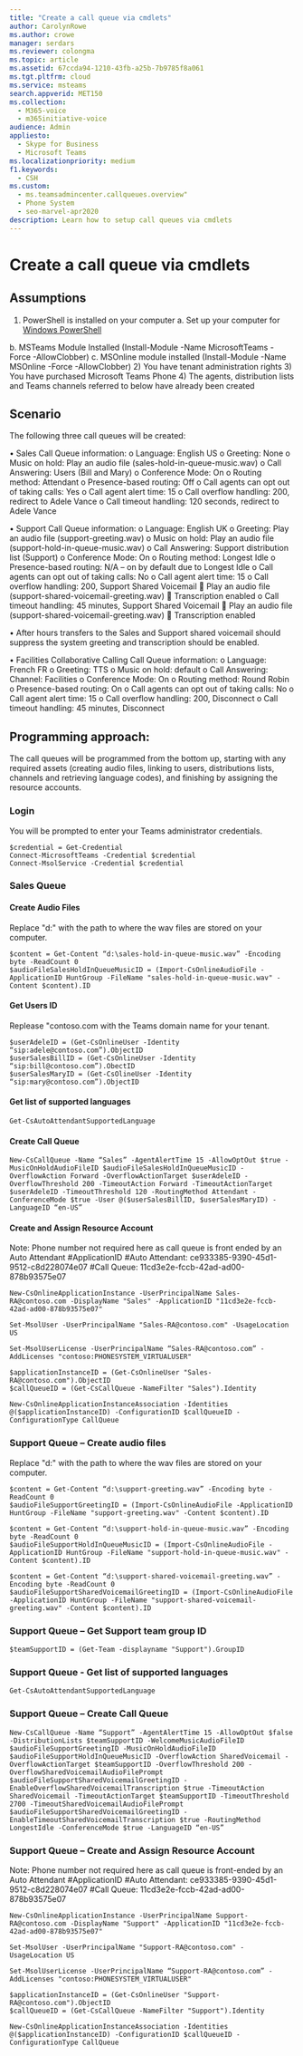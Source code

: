 ```yaml
---
title: "Create a call queue via cmdlets"
author: CarolynRowe
ms.author: crowe
manager: serdars
ms.reviewer: colongma
ms.topic: article
ms.assetid: 67ccda94-1210-43fb-a25b-7b9785f8a061
ms.tgt.pltfrm: cloud
ms.service: msteams
search.appverid: MET150
ms.collection: 
  - M365-voice
  - m365initiative-voice
audience: Admin
appliesto: 
  - Skype for Business
  - Microsoft Teams
ms.localizationpriority: medium
f1.keywords: 
  - CSH
ms.custom: 
  - ms.teamsadmincenter.callqueues.overview"
  - Phone System
  - seo-marvel-apr2020
description: Learn how to setup call queues via cmdlets
---
```

# Create a call queue via cmdlets

## Assumptions
1)	PowerShell is installed on your computer
a.	Set up your computer for [Windows PowerShell](/SkypeForBusiness/set-up-your-computer-for-windows-powershell/set-up-your-computer-for-windows-powershell.md)

b.	MSTeams Module Installed (Install-Module -Name MicrosoftTeams -Force -AllowClobber)
c.	MSOnline module installed (Install-Module -Name MSOnline -Force -AllowClobber)
2)	You have tenant administration rights
3)	You have purchased Microsoft Teams Phone
4)	The agents, distribution lists and Teams channels referred to below have already been created

## Scenario

The following three call queues will be created:

•	Sales Call Queue information:
o	Language: English US
o	Greeting: None
o	Music on hold: Play an audio file (sales-hold-in-queue-music.wav)
o	Call Answering: Users (Bill and Mary)
o	Conference Mode: On
o	Routing method: Attendant
o	Presence-based routing: Off
o	Call agents can opt out of taking calls: Yes
o	Call agent alert time: 15
o	Call overflow handling: 200, redirect to Adele Vance
o	Call timeout handling: 120 seconds, redirect to Adele Vance

•	Support Call Queue information:
o	Language: English UK
o	Greeting: Play an audio file (support-greeting.wav)
o	Music on hold: Play an audio file (support-hold-in-queue-music.wav)
o	Call Answering: Support distribution list (Support)
o	Conference Mode: On
o	Routing method: Longest Idle
o	Presence-based routing: N/A – on by default due to Longest Idle
o	Call agents can opt out of taking calls: No
o	Call agent alert time: 15
o	Call overflow handling: 200, Support Shared Voicemail
	Play an audio file (support-shared-voicemail-greeting.wav)
	Transcription enabled
o	Call timeout handling: 45 minutes, Support Shared Voicemail
	Play an audio file (support-shared-voicemail-greeting.wav)
	Transcription enabled

•	After hours transfers to the Sales and Support shared voicemail should suppress the system greeting and transcription should be enabled.

•	Facilities Collaborative Calling Call Queue information:
o	Language: French FR
o	Greeting: TTS 
o	Music on hold: default
o	Call Answering: Channel: Facilities
o	Conference Mode: On
o	Routing method: Round Robin
o	Presence-based routing: On
o	Call agents can opt out of taking calls: No
o	Call agent alert time: 15
o	Call overflow handling: 200, Disconnect
o	Call timeout handling: 45 minutes, Disconnect

## Programming approach:

The call queues will be programmed from the bottom up, starting with any required assets (creating audio files, linking to users, distributions lists, channels and retrieving language codes), and finishing by assigning the resource accounts.

### Login
You will be prompted to enter your Teams administrator credentials.
```
$credential = Get-Credential
Connect-MicrosoftTeams -Credential $credential
Connect-MsolService -Credential $credential
````

### Sales Queue
#### Create Audio Files
Replace "d:\" with the path to where the wav files are stored on your computer.

````
$content = Get-Content “d:\sales-hold-in-queue-music.wav” -Encoding byte -ReadCount 0
$audioFileSalesHoldInQueueMusicID = (Import-CsOnlineAudioFile -ApplicationID HuntGroup -FileName "sales-hold-in-queue-music.wav" -Content $content).ID
````

#### Get Users ID
Replease "contoso.com with the Teams domain name for your tenant.

````
$userAdeleID = (Get-CsOnlineUser -Identity “sip:adele@contoso.com”).ObjectID
$userSalesBillID = (Get-CsOnlineUser -Identity “sip:bill@contoso.com”).ObectID
$userSalesMaryID = (Get-CsOlineUser -Identity “sip:mary@contoso.com”).ObjectID
````

#### Get list of supported languages
````
Get-CsAutoAttendantSupportedLanguage
````

#### Create Call Queue
````
New-CsCallQueue -Name “Sales” -AgentAlertTime 15 -AllowOptOut $true -MusicOnHoldAudioFileID $audioFileSalesHoldInQueueMusicID -OverflowAction Forward -OverflowActionTarget $userAdeleID -OverflowThreshold 200 -TimeoutAction Forward -TimeoutActionTarget $userAdeleID -TimeoutThreshold 120 -RoutingMethod Attendant -ConferenceMode $true -User @($userSalesBillID, $userSalesMaryID) -LanguageID “en-US”
````

#### Create and Assign Resource Account
Note: Phone number not required here as call queue is front ended by an Auto Attendant
#ApplicationID
#Auto Attendant: ce933385-9390-45d1-9512-c8d228074e07
#Call Queue: 11cd3e2e-fccb-42ad-ad00-878b93575e07

````
New-CsOnlineApplicationInstance -UserPrincipalName Sales-RA@contoso.com -DisplayName "Sales" -ApplicationID "11cd3e2e-fccb-42ad-ad00-878b93575e07"

Set-MsolUser -UserPrincipalName "Sales-RA@contoso.com" -UsageLocation US

Set-MsolUserLicense -UserPrincipalName “Sales-RA@contoso.com” -AddLicenses "contoso:PHONESYSTEM_VIRTUALUSER"

$applicationInstanceID = (Get-CsOnlineUser "Sales-RA@contoso.com").ObjectID
$callQueueID = (Get-CsCallQueue -NameFilter "Sales").Identity

New-CsOnlineApplicationInstanceAssociation -Identities @($applicationInstanceID) -ConfigurationID $callQueueID -ConfigurationType CallQueue
````

### Support Queue – Create audio files
Replace "d:\" with the path to where the wav files are stored on your computer.

````
$content = Get-Content “d:\support-greeting.wav” -Encoding byte -ReadCount 0
$audioFileSupportGreetingID = (Import-CsOnlineAudioFile -ApplicationID HuntGroup -FileName "support-greeting.wav" -Content $content).ID

$content = Get-Content “d:\support-hold-in-queue-music.wav” -Encoding byte -ReadCount 0
$audioFileSupportHoldInQueueMusicID = (Import-CsOnlineAudioFile -ApplicationID HuntGroup -FileName "support-hold-in-queue-music.wav" -Content $content).ID

$content = Get-Content “d:\support-shared-voicemail-greeting.wav” -Encoding byte -ReadCount 0
$audioFileSupportSharedVoicemailGreetingID = (Import-CsOnlineAudioFile -ApplicationID HuntGroup -FileName "support-shared-voicemail-greeting.wav" -Content $content).ID
````

### Support Queue – Get Support team group ID
````
$teamSupportID = (Get-Team -displayname "Support").GroupID
````

### Support Queue - Get list of supported languages
````
Get-CsAutoAttendantSupportedLanguage
````

### Support Queue – Create Call Queue
````
New-CsCallQueue -Name “Support” -AgentAlertTime 15 -AllowOptOut $false -DistributionLists $teamSupportID -WelcomeMusicAudioFileID $audioFileSupportGreetingID -MusicOnHoldAudioFileID $audioFileSupportHoldInQueueMusicID -OverflowAction SharedVoicemail -OverflowActionTarget $teamSupportID -OverflowThreshold 200 -OverflowSharedVoicemailAudioFilePrompt $audioFileSupportSharedVoicemailGreetingID -EnableOverflowSharedVoicemailTranscription $true -TimeoutAction SharedVoicemail -TimeoutActionTarget $teamSupportID -TimeoutThreshold 2700 -TimeoutSharedVoicemailAudioFilePrompt $audioFileSupportSharedVoicemailGreetingID -EnableTimeoutSharedVoicemailTranscription $true -RoutingMethod LongestIdle -ConferenceMode $true -LanguageID “en-US”
````

### Support Queue – Create and Assign Resource Account
Note: Phone number not required here as call queue is front-ended by an Auto Attendant
#ApplicationID
#Auto Attendant: ce933385-9390-45d1-9512-c8d228074e07
#Call Queue: 11cd3e2e-fccb-42ad-ad00-878b93575e07
````
New-CsOnlineApplicationInstance -UserPrincipalName Support-RA@contoso.com -DisplayName "Support" -ApplicationID "11cd3e2e-fccb-42ad-ad00-878b93575e07"

Set-MsolUser -UserPrincipalName "Support-RA@contoso.com" -UsageLocation US

Set-MsolUserLicense -UserPrincipalName “Support-RA@contoso.com” -AddLicenses "contoso:PHONESYSTEM_VIRTUALUSER"

$applicationInstanceID = (Get-CsOnlineUser "Support-RA@contoso.com").ObjectID
$callQueueID = (Get-CsCallQueue -NameFilter "Support").Identity

New-CsOnlineApplicationInstanceAssociation -Identities @($applicationInstanceID) -ConfigurationID $callQueueID -ConfigurationType CallQueue
````

